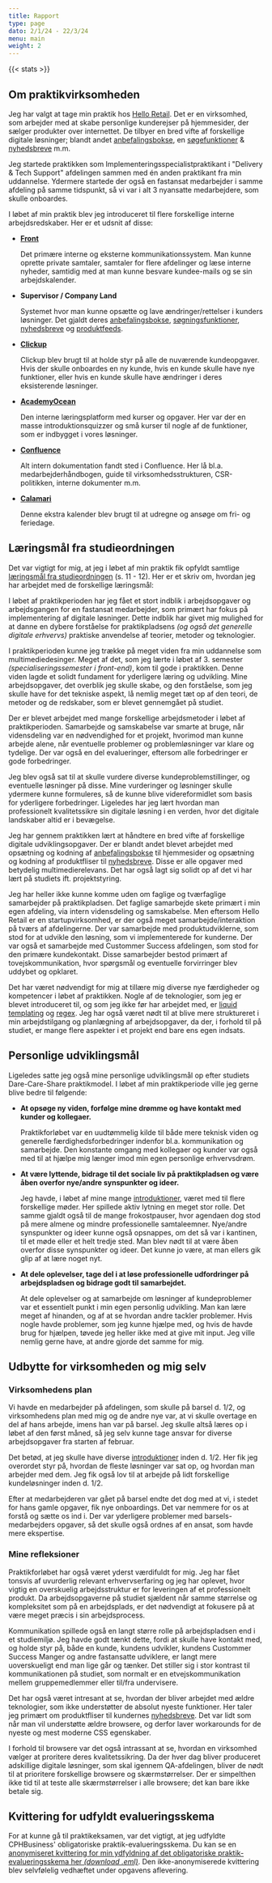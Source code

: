 ```yaml
---
title: Rapport
type: page
dato: 2/1/24 - 22/3/24
menu: main
weight: 2
---
```


{{< stats >}}

## Om praktik&shy;virksomheden

Jeg har valgt at tage min praktik hos [Hello Retail](https://helloretail.com). Det er en virksomhed, som arbejder med at skabe personlige kunderejser på hjemmesider, der sælger produkter over internettet. De tilbyer en bred vifte af forskellige digitale løsninger; blandt andet [anbefalingsbokse](/kategorier/anbefalingsbokse), en [søgefunktioner](/kategorier/sogefunktion) & [nyhedsbreve](/kategorier/nyhedsbrev) m.m.

Jeg startede praktikken som Implementerings&shy;specialist&shy;praktikant i "Delivery & Tech Support" afdelingen sammen med én anden praktikant fra min uddannelse. Ydermere startede der også en fastansat medarbejder i samme afdeling på samme tidspunkt, så vi var i alt 3 nyansatte medarbejdere, som skulle onboardes. 

I løbet af min praktik blev jeg introduceret til flere forskellige interne arbejdsredskaber. Her er et udsnit af disse:

- **[Front](https://front.com)**

    Det primære interne og eksterne kommunikationssystem. Man kunne oprette private samtaler, samtaler for flere afdelinger og læse interne nyheder, samtidig med at man kunne besvare kundee-mails og se sin arbejdskalender.

- **Supervisor / Company Land**

    Systemet hvor man kunne opsætte og lave ændringer/rettelser i kunders løsninger. Det gjaldt deres [anbefalingsbokse](/kategorier/anbefalingsbokse), [søgningsfunktioner](/kategorier/sogefunktion), [nyhedsbreve](/kategorier/nyhedsbrev) og [produktfeeds](/kategorier/produktfeed). 

- **[Clickup](https://clickup.com)**

    Clickup blev brugt til at holde styr på alle de nuværende kundeopgaver. Hvis der skulle onboardes en ny kunde, hvis en kunde skulle have nye funktioner, eller hvis en kunde skulle have ændringer i deres eksisterende løsninger.

- **[AcademyOcean](https://academyocean.com)**

    Den interne læringsplatform med kurser og opgaver. Her var der en masse introduktionsquizzer og små kurser til nogle af de funktioner, som er indbygget i vores løsninger. 

- **[Confluence](https://www.atlassian.com/software/confluence)**

    Alt intern dokumentation fandt sted i Confluence. Her lå bl.a. medarbejderhåndbogen, guide til virksomhedsstrukturen, CSR-politikken, interne dokumenter m.m.

- **[Calamari](https://www.calamari.io)**

    Denne ekstra kalender blev brugt til at udregne og ansøge om fri- og feriedage.

## Læringsmål fra studieordningen

Det var vigtigt for mig, at jeg i løbet af min praktik fik opfyldt samtlige [læringsmål fra studieordningen](https://www.cphbusiness.dk/media/82415/studieordning_mul_cba_2022.pdf) (s. 11 - 12). Her er et skriv om, hvordan jeg har arbejdet med de forskellige læringsmål:

I løbet af praktikperioden har jeg fået et stort indblik i arbejdsopgaver og arbejdsgangen for en fastansat medarbejder, som primært har fokus på implementering af digitale løsninger. Dette indblik har givet mig mulighed for at danne en dybere forståelse for praktikpladsens *(og også det generelle digitale erhvervs)* praktiske anvendelse af teorier, metoder og teknologier.

I praktikperioden kunne jeg trække på meget viden fra min uddannelse som multimediedesinger. Meget af det, som jeg lærte i løbet af 3. semester *(specialiseringssemester i front-end)*, kom til gode i praktikken. Denne viden lagde et solidt fundament for yderligere læring og udvikling. Mine arbejdsopgaver, det overblik jeg skulle skabe, og den forståelse, som jeg skulle have for det tekniske aspekt, lå nemlig meget tæt op af den teori, de metoder og de redskaber, som er blevet gennemgået på studiet.

Der er blevet arbejdet med mange forskellige arbejdsmetoder i løbet af praktikperioden. Samarbejde og samskabelse var smarte at bruge, når vidensdeling var en nødvendighed for et projekt, hvorimod man kunne arbejde alene, når eventuelle problemer og problemløsninger var klare og tydelige. Der var også en del evalueringer, eftersom alle forbedringer er gode forbedringer.

Jeg blev også sat til at skulle vurdere diverse kundeproblemstillinger, og eventuelle løsninger på disse. Mine vurderinger og løsninger skulle ydermere kunne formuleres, så de kunne blive videreformidlet som basis for yderligere forbedringer. Ligeledes har jeg lært hvordan man professionelt kvalitetssikre sin digitale løsning i en verden, hvor det digitale landskaber altid er i bevægelse.

Jeg har gennem praktikken lært at håndtere en bred vifte af forskellige digitale udviklingsopgaver. Der er blandt andet blevet arbejdet med opsætning og kodning af [anbefalingsbokse](/kategorier/anbefalingsbokse) til hjemmesider og opsætning og kodning af produktfliser til [nyhedsbreve](/kategorier/nyhedsbrev). Disse er alle opgaver med betydelig multimedierelevans. Det har også lagt sig solidt op af det vi har lært på studiets ift. projektstyring. 

Jeg har heller ikke kunne komme uden om faglige og tværfaglige samarbejder på praktikpladsen. Det faglige samarbejde skete primært i min egen afdeling, via intern vidensdeling og samskabelse. Men eftersom Hello Retail er en startupvirksomhed, er der også meget samarbejde/interaktion på tværs af afdelingerne. Der var samarbejde med produktudviklerne, som stod for at udvikle den løsning, som vi implementerede for kunderne. Der var også et samarbejde med Custommer Success afdelingen, som stod for den primære kundekontakt. Disse samarbejder bestod primært af tovejskommunikation, hvor spørgsmål og eventuelle forvirringer blev uddybet og opklaret.

Det har været nødvendigt for mig at tillære mig diverse nye færdigheder og kompetencer i løbet af praktikken. Nogle af de teknologier, som jeg er blevet introduceret til, og som jeg ikke før har arbejdet med, er [liquid templating](https://shopify.github.io/liquid) og [regex](https://developer.mozilla.org/en-US/docs/Web/JavaScript/Guide/Regular_expressions). Jeg har også været nødt til at blive mere struktureret i min arbejdstilgang og planlægning af arbejdsopgaver, da der, i forhold til på studiet, er mange flere aspekter i et projekt end bare ens egen indsats.

## Personlige udviklingsmål

Ligeledes satte jeg også mine personlige udviklingsmål op efter studiets Dare-Care-Share praktikmodel. I løbet af min praktikperiode ville jeg gerne blive bedre til følgende:

* **At opsøge ny viden, forfølge mine drømme og have kontakt med kunder og kollegaer.**

    Praktikforløbet var en uudtømmelig kilde til både mere teknisk viden og generelle færdighedsforbedringer indenfor bl.a. kommunikation og samarbejde. Den konstante omgang med kollegaer og kunder var også med til at hjælpe mig længer imod min egen personlige erhvervsdrøm.

* **At være lyttende, bidrage til det sociale liv på praktikpladsen og være åben overfor nye/andre synspunkter og ideer.**

    Jeg havde, i løbet af mine mange [introduktioner](/kategorier/introduktion), været med til flere forskellige møder. Her spillede aktiv lytning en meget stor rolle. Det samme gjaldt også til de mange frokostpauser, hvor agendaen dog stod på mere almene og mindre professionelle samtaleemner. Nye/andre synspunkter og ideer kunne også opsnappes, om det så var i kantinen, til et møde eller et helt tredje sted. Man blev nødt til at være åben overfor disse synspunkter og ideer. Det kunne jo være, at man ellers gik glip af at lære noget nyt.

* **At dele oplevelser, tage del i at løse professionelle udfordringer på arbejdspladsen og bidrage godt til samarbejdet.**

    At dele oplevelser og at samarbejde om løsninger af kundeproblemer var et essentielt punkt i min egen personlig udvikling. Man kan lære meget af hinanden, og af at se hvordan andre tackler problemer. Hvis nogle havde problemer, som jeg kunne hjælpe med, og hvis de havde brug for hjælpen, tøvede jeg heller ikke med at give mit input. Jeg ville nemlig gerne have, at andre gjorde det samme for mig. 

## Udbytte for virksomheden og mig selv

### Virksomhedens plan

Vi havde en medarbejder på afdelingen, som skulle på barsel d. 1/2, og virksomhedens plan med mig og de andre nye var, at vi skulle overtage en del af hans arbejde, imens han var på barsel. Jeg skulle altså læres op i løbet af den først måned, så jeg selv kunne tage ansvar for diverse arbejdsopgaver fra starten af februar.

Det betød, at jeg skulle have diverse [introduktioner](/kategorier/introduktion) inden d. 1/2. Her fik jeg overordet styr på, hvordan de fleste løsninger var sat op, og hvordan man arbejder med dem. Jeg fik også lov til at arbejde på lidt forskellige kundeløsninger inden d. 1/2.

Efter at medarbejderen var gået på barsel endte det dog med at vi, i stedet for hans gamle opgaver, fik nye onboardings. Det var nemmere for os at forstå og sætte os ind i. Der var yderligere problemer med barsels-medarbejders opgaver, så det skulle også ordnes af en ansat, som havde mere ekspertise.

### Mine refleksioner

Praktikforløbet har også været yderst værdifuldt for mig. Jeg har fået tonsvis af uvurderlig relevant erhvervserfaring og jeg har oplevet, hvor vigtig en overskuelig arbejdsstruktur er for leveringen af et professionelt produkt. Da arbejdsopgaverne på studiet sjældent når samme størrelse og kompleksitet som på en arbejdsplads, er det nødvendigt at fokusere på at være meget præcis i sin arbejdsprocess.

Kommunikation spillede også en langt større rolle på arbejdspladsen end i et studiemiljø. Jeg havde godt tænkt dette, fordi at skulle have kontakt med, og holde styr på, både en kunde, kundens udvikler, kundens Custommer Success Manger og andre fastansatte udviklere, er langt mere uoverskueligt end man lige går og tænker. Det stiller sig i stor kontrast til kommunikationen på studiet, som normalt er en etvejskommunikation mellem gruppemedlemmer eller til/fra undervisere.

Det har også været intresant at se, hvordan der bliver arbejdet med ældre teknologier, som ikke understøtter de absolut nyeste funktioner. Her taler jeg primært om produktfliser til kundernes [nyhedsbreve](/kategorier/nyhedsbrev). Det var lidt som når man vil understøtte ældre browsere, og derfor laver workarounds for de nyeste og mest moderne CSS egenskaber.

I forhold til browsere var det også intrassant at se, hvordan en virksomhed vælger at proritere deres kvalitetssikring. Da der hver dag bliver produceret adskillige digitale løsninger, som skal igennem QA-afdelingen, bliver de nødt til at prioritere forskellige browsere og skærmstørrelser. Der er simpelthen ikke tid til at teste alle skærmstørrelser i alle browsere; det kan bare ikke betale sig.

## Kvittering for udfyldt evalueringsskema

For at kunne gå til praktikeksamen, var det vigtigt, at jeg udfyldte CPHBusiness' obligatoriske praktik-evalueringsskema. Du kan se en [anonymiseret kvittering for min ydfyldning af det obligatoriske praktik-evalueringsskema her *(download .eml)*](kvittering-for-udfyldning.eml). Den ikke-anonymiserede kvittering blev selvfølelig vedhæftet under opgavens aflevering.